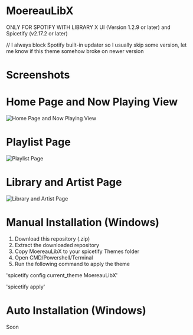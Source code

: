 # MoereauLibX
ONLY FOR SPOTIFY WITH LIBRARY X UI (Version 1.2.9 or later) and Spicetify (v2.17.2 or later)

// I always block Spotify built-in updater so I usually skip some version, let me know if this theme somehow broke on newer version

# Screenshots
# Home Page and Now Playing View

![Home Page and Now Playing View](https://user-images.githubusercontent.com/47147560/235284805-f9413770-1b2b-4482-9407-ddbc2802d4ef.png)


# Playlist Page

![Playlist Page](https://user-images.githubusercontent.com/47147560/235284849-3a7fa6fa-3016-4aca-ac5b-afefcc9359d1.png)


# Library and Artist Page

![Library and Artist Page](https://user-images.githubusercontent.com/47147560/235284857-33af0eeb-f93f-4a2c-bb99-b02c028e60a4.png)


# Manual Installation (Windows)
 1. Download this repository (.zip)
 2. Extract the downloaded repository
 3. Copy MoereauLibX to your spicetify Themes folder
 4. Open CMD/Powershell/Terminal
 5. Run the following command to apply the theme 
 
 'spicetify config current_theme MoereauLibX'
 
 'spicetify apply'
 
 
# Auto Installation (Windows)

Soon
